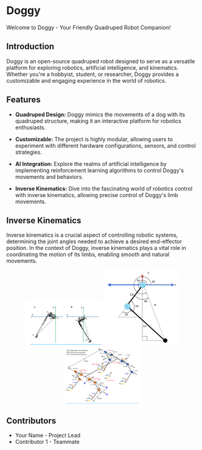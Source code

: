 # Doggy

Welcome to Doggy - Your Friendly Quadruped Robot Companion!

## Introduction

Doggy is an open-source quadruped robot designed to serve as a versatile platform for exploring robotics, artificial intelligence, and kinematics. Whether you're a hobbyist, student, or researcher, Doggy provides a customizable and engaging experience in the world of robotics.

## Features

- **Quadruped Design:** Doggy mimics the movements of a dog with its quadruped structure, making it an interactive platform for robotics enthusiasts.

- **Customizable:** The project is highly modular, allowing users to experiment with different hardware configurations, sensors, and control strategies.

- **AI Integration:** Explore the realms of artificial intelligence by implementing reinforcement learning algorithms to control Doggy's movements and behaviors.

- **Inverse Kinematics:** Dive into the fascinating world of robotics control with inverse kinematics, allowing precise control of Doggy's limb movements.

## Inverse Kinematics

Inverse kinematics is a crucial aspect of controlling robotic systems, determining the joint angles needed to achieve a desired end-effector position. In the context of Doggy, inverse kinematics plays a vital role in coordinating the motion of its limbs, enabling smooth and natural movements.

<div align="center">
  <img src="pics/1.png" width="200" />
  <img src="pics/2.png" width="200" />
  <img src="pics/3.png" width="200" />
</div>



## Contributors
- Your Name - Project Lead
- Contributor 1 - Teammate
